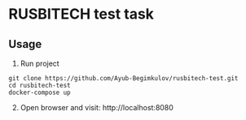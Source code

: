 # RUSBITECH test task

## Usage

1. Run project
```shell
git clone https://github.com/Ayub-Begimkulov/rusbitech-test.git
cd rusbitech-test
docker-compose up
```

2. Open browser and visit: http://localhost:8080



